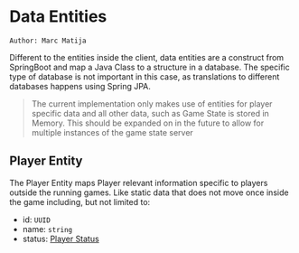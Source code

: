 # Data Entities

`Author: Marc Matija`

Different to the entities inside the client, data entities are a construct from SpringBoot and map a Java Class
to a structure in a database. The specific type of database is not important in this case, as translations to different
databases happens using Spring JPA.

> The current implementation only makes use of entities for player specific data and all other data, such as Game State
> is stored in Memory. This should be expanded on in the future to allow for multiple instances of the game state server

## Player Entity

The Player Entity maps Player relevant information specific to players outside the running games. Like static data
that does not move once inside the game including, but not limited to:
- id: `UUID`
- name: `string`
- status: [Player Status](Models.md#player-model)
